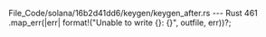 File_Code/solana/16b2d41dd6/keygen/keygen_after.rs --- Rust
                                                                                                                                                           461                     .map_err(|err| format!("Unable to write {}: {}", outfile, err))?;

